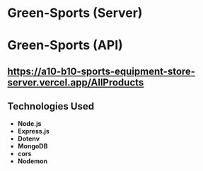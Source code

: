 # Green-Sports (Server)
# Green-Sports (API)

## https://a10-b10-sports-equipment-store-server.vercel.app/AllProducts

## Technologies Used
- **Node.js**
- **Express.js**
- **Dotenv**
- **MongoDB**
- **cors**
- **Nodemon**
